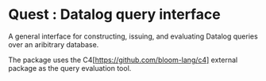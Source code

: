 
# Quest : Datalog query interface

A general interface for constructing, issuing, and evaluating Datalog queries over an aribitrary database.

The package uses the C4[https://github.com/bloom-lang/c4] external package as the query evaluation tool.
